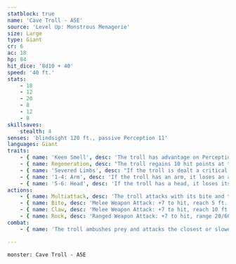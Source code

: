 ```yaml
---
statblock: true
name: 'Cave Troll - A5E'
source: 'Level Up: Monstrous Menagerie'
size: Large
type: Giant
cr: 6
ac: 18
hp: 84
hit_dice: '8d10 + 40'
speed: '40 ft.'
stats:
    - 18
    - 12
    - 20
    - 8
    - 12
    - 8
skillsaves:
    stealth: 4
senses: 'blindsight 120 ft., passive Perception 11'
languages: Giant
traits:
    - { name: 'Keen Smell', desc: 'The troll has advantage on Perception checks that rely on smell.' }
    - { name: Regeneration, desc: "The troll regains 10 hit points at the start of its turn. If the troll takes radiant damage or is exposed to sunlight, this trait doesn't function on its next turn. The troll is petrified if it starts its turn with 0 hit points and doesn't regenerate." }
    - { name: 'Severed Limbs', desc: "If the troll is dealt a critical hit with a slashing weapon, one of its extremities is severed. The extremity has AC 15, 10 hit points, a Speed of 10, and the troll's Regeneration trait. The troll controls the severed extremity and perceives through it with the appropriate senses (for instance, it sees through the eyes of its severed head). As a bonus action, the troll can reattach the extremity. While the troll is missing the extremity, its maximum hit points are reduced by 10. Roll d6 to determine the severed extremity:" }
    - { name: '1-4: Arm', desc: 'If the troll has an arm, it loses an arm. It loses one of its claw attacks, and the severed arm can make a claw attack.' }
    - { name: '5-6: Head', desc: 'If the troll has a head, it loses its head. It loses its bite attack, and the severed head can make a bite attack.' }
actions:
    - { name: Multiattack, desc: 'The troll attacks with its bite and twice with its claw. When the troll uses Multiattack, it can make a rock attack in place of one claw attack.' }
    - { name: Bite, desc: 'Melee Weapon Attack: +7 to hit, reach 5 ft., one target. Hit: 11 (2d6 + 4) piercing damage.' }
    - { name: Claw, desc: 'Melee Weapon Attack: +7 to hit, reach 10 ft., one target. Hit: 9 (2d4 + 4) slashing damage.' }
    - { name: Rock, desc: 'Ranged Weapon Attack: +7 to hit, range 20/60 ft., one target. Hit: 13 (2d8 + 4) bludgeoning damage.' }
combat:
    - { name: 'The troll ambushes prey and attacks the closest or slowest opponent, ignoring all damage except fire and acid', desc: "It flees only if it's bloodied, it has taken acid or fire damage, and none of its enemies are down." }

---
```

```statblock
monster: Cave Troll - A5E
```
